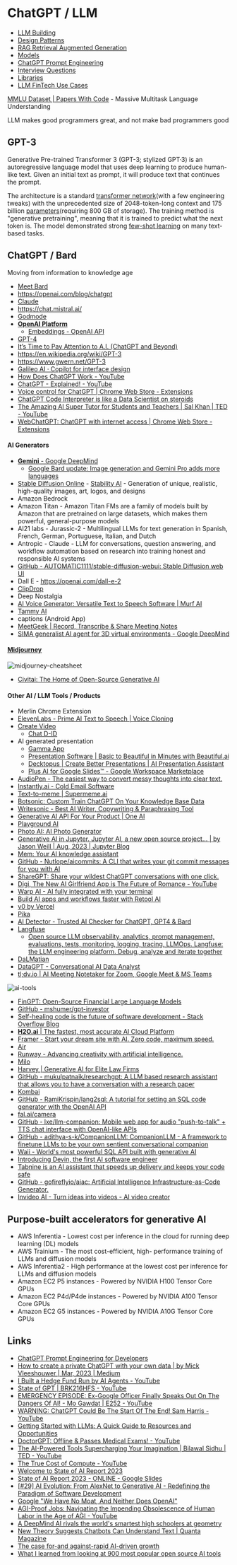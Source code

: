 # ChatGPT / LLM

- [LLM Building](ai/llm/llm-building.md)
- [Design Patterns](ai/llm/design-patterns.md)
- [RAG Retrieval Augmented Generation](ai/llm/rag-retrieval-augmented-generation.md)
- [Models](ai/llm/models.md)
- [ChatGPT Prompt Engineering](courses/chatgpt-prompt-eng.md)
- [Interview Questions](ai/llm/interview-questions.md)
- [Libraries](ai/llm/libraries.md)
- [LLM FinTech Use Cases](ai/llm/fintech-use-cases.md)

[MMLU Dataset | Papers With Code](https://paperswithcode.com/dataset/mmlu) - Massive Multitask Language Understanding

LLM makes good programmers great, and not make bad programmers good

## GPT-3

Generative Pre-trained Transformer 3 (GPT-3; stylized GPT·3) is an autoregressive language model that uses deep learning to produce human-like text. Given an initial text as prompt, it will produce text that continues the prompt.

The architecture is a standard [transformer network](https://en.wikipedia.org/wiki/Transformer_(machine_learning_model))(with a few engineering tweaks) with the unprecedented size of 2048-token-long context and 175 billion [parameters](https://en.wikipedia.org/wiki/Parameter_(machine_learning))(requiring 800 GB of storage). The training method is "generative pretraining", meaning that it is trained to predict what the next token is. The model demonstrated strong [few-shot learning](https://en.wikipedia.org/wiki/Few-shot_learning) on many text-based tasks.

## ChatGPT / Bard

Moving from information to knowledge age

- [Meet Bard](https://bard.google.com/)
- https://openai.com/blog/chatgpt
- [Claude](https://claude.ai/)
- https://chat.mistral.ai/
- [Godmode](https://godmode.space/)
- [**OpenAI Platform**](https://platform.openai.com/)
    - [Embeddings - OpenAI API](https://platform.openai.com/docs/guides/embeddings/what-are-embeddings)
- [GPT-4](https://openai.com/research/gpt-4)
- [It’s Time to Pay Attention to A.I. (ChatGPT and Beyond)](https://www.youtube.com/watch?v=0uQqMxXoNVs)
- https://en.wikipedia.org/wiki/GPT-3
- https://www.gwern.net/GPT-3
- [Galileo AI · Copilot for interface design](https://www.usegalileo.ai/)
- [How Does ChatGPT Work - YouTube](https://www.youtube.com/watch?v=WlbPnZ_SOX4)
- [ChatGPT - Explained! - YouTube](https://www.youtube.com/watch?v=NpmnWgQgcsA)
- [Voice control for ChatGPT | Chrome Web Store - Extensions](https://chrome.google.com/webstore/detail/voice-control-for-chatgpt/eollffkcakegifhacjnlnegohfdlidhn)
- [ChatGPT Code Interpreter is like a Data Scientist on steroids](https://twitter.com/moritzkremb/status/1654107314528612355)
- [The Amazing AI Super Tutor for Students and Teachers | Sal Khan | TED - YouTube](https://www.youtube.com/watch?v=hJP5GqnTrNo&ab_channel=TED)
- [WebChatGPT: ChatGPT with internet access | Chrome Web Store - Extensions](https://chrome.google.com/webstore/detail/webchatgpt-chatgpt-with-i/lpfemeioodjbpieminkklglpmhlngfcn/related)

#### AI Generators

- [**Gemini** - Google DeepMind](https://deepmind.google/technologies/gemini)
    - [Google Bard update: Image generation and Gemini Pro adds more languages](https://blog.google/products/bard/google-bard-gemini-pro-image-generation/)
- [Stable Diffusion Online](https://stablediffusionweb.com/) - [Stability AI](https://stability.ai/) - Generation of unique, realistic, high-quality images, art, logos, and designs
- Amazon Bedrock
- Amazon Titan - Amazon Titan FMs are a family of models built by Amazon that are pretrained on large datasets, which makes them powerful, general-purpose models
- AI21 labs - Jurassic-2 - Multilingual LLMs for text generation in Spanish, French, German, Portuguese, Italian, and Dutch
- Antropic - Claude - LLM for conversations, question answering, and workflow automation based on research into training honest and responsible AI systems
- [GitHub - AUTOMATIC1111/stable-diffusion-webui: Stable Diffusion web UI](https://github.com/AUTOMATIC1111/stable-diffusion-webui)
- Dall E - https://openai.com/dall-e-2
- [ClipDrop](https://clipdrop.co/)
- Deep Nostalgia
- [AI Voice Generator: Versatile Text to Speech Software | Murf AI](https://murf.ai/)
- [Tammy AI](https://tammy.ai/)
- captions (Android App)
- [MeetGeek | Record, Transcribe & Share Meeting Notes](https://meetgeek.ai/)
- [SIMA generalist AI agent for 3D virtual environments - Google DeepMind](https://deepmind.google/discover/blog/sima-generalist-ai-agent-for-3d-virtual-environments/)

#### [Midjourney](https://www.midjourney.com/)

![midjourney-cheatsheet](../../media/Screenshot%202023-05-26%20at%201.56.33%20PM.png)

- [Civitai: The Home of Open-Source Generative AI](https://civitai.com/)

#### Other AI / LLM Tools / Products

- Merlin Chrome Extension
- [ElevenLabs - Prime AI Text to Speech | Voice Cloning](https://beta.elevenlabs.io/)
- [Create Video](https://studio.d-id.com/editor)
    - [Chat D-ID](https://chat.d-id.com/)
- AI generated presentation
    - [Gamma App](https://gamma.app/)
    - [Presentation Software | Basic to Beautiful in Minutes with Beautiful.ai](https://www.beautiful.ai/)
    - [Decktopus | Create Better Presentations | AI Presentation Assistant](https://app.decktopus.com/dashboard/decks)
    - [Plus AI for Google Slides™ - Google Workspace Marketplace](https://wvorkspace.google.com/u/0/marketplace/app/plus_ai_for_google_slides/214277172452)
- [AudioPen - The easiest way to convert messy thoughts into clear text.](https://audiopen.ai/)
- [Instantly.ai - Cold Email Software](https://instantly.ai/)
- [Text-to-meme | Supermeme.ai](https://app.supermeme.ai/text-to-meme)
- [Botsonic: Custom Train ChatGPT On Your Knowledge Base Data](https://writesonic.com/botsonic)
- [Writesonic - Best AI Writer, Copywriting & Paraphrasing Tool](https://writesonic.com/)
- [Generative AI API For Your Product | One AI](https://www.oneai.com/)
- [Playground AI](https://playgroundai.com/)
- [Photo AI: AI Photo Generator](https://photoai.com/)
- [Generative AI in Jupyter. Jupyter AI, a new open source project… | by Jason Weill | Aug, 2023 | Jupyter Blog](https://blog.jupyter.org/generative-ai-in-jupyter-3f7174824862)
- [Mem: Your AI knowledge assistant](https://get.mem.ai/)
- [GitHub - Nutlope/aicommits: A CLI that writes your git commit messages for you with AI](https://github.com/Nutlope/aicommits)
- [ShareGPT: Share your wildest ChatGPT conversations with one click.](https://sharegpt.com/)
- [Digi, The New AI Girlfriend App is The Future of Romance - YouTube](https://www.youtube.com/watch?v=3487Y7QlFoo)
- [Warp AI - AI fully integrated with your terminal](https://www.warp.dev/warp-ai)
- [Build AI apps and workflows faster with Retool AI](https://retool.com/products/ai)
- [v0 by Vercel](https://v0.dev/)
- [Pika](https://pika.art/)
- [AI Detector - Trusted AI Checker for ChatGPT, GPT4 & Bard](https://www.zerogpt.com/)
- [Langfuse](https://langfuse.com/)
    - [Open source LLM observability, analytics, prompt management, evaluations, tests, monitoring, logging, tracing, LLMOps. Langfuse: the LLM engineering platform. Debug, analyze and iterate together](https://github.com/langfuse/langfuse)
- [DaLMatian](https://www.dalmatian.ai/)
- [DataGPT - Conversational AI Data Analyst](https://datagpt.com/)
- [tl;dv.io | AI Meeting Notetaker for Zoom, Google Meet & MS Teams](https://tldv.io/)

![ai-tools](../../media/image.png)

- [FinGPT: Open-Source Financial Large Language Models](https://arxiv.org/abs/2306.06031)
- [GitHub - mshumer/gpt-investor](https://github.com/mshumer/gpt-investor)
- [Self-healing code is the future of software development - Stack Overflow Blog](https://stackoverflow.blog/2023/06/07/self-healing-code-is-the-future-of-software-development/)
- [**H2O.ai** | The fastest, most accurate AI Cloud Platform](https://h2o.ai/)
- [Framer - Start your dream site with AI. Zero code, maximum speed.](https://www.framer.com/)
- [Air](https://www.air.ai/)
- [Runway - Advancing creativity with artificial intelligence.](https://runwayml.com/)
- [Milo](https://www.joinmilo.com/)
- [Harvey | Generative AI for Elite Law Firms](https://www.harvey.ai/)
- [GitHub - mukulpatnaik/researchgpt: A LLM based research assistant that allows you to have a conversation with a research paper](https://github.com/mukulpatnaik/researchgpt)
- [Kombai](https://kombai.com/)
- [GitHub - RamiKrispin/lang2sql: A tutorial for setting an SQL code generator with the OpenAI API](https://github.com/RamiKrispin/lang2sql)
- [fal.ai/camera](https://www.fal.ai/camera)
- [GitHub - lxe/llm-companion: Mobile web app for audio "push-to-talk" + TTS chat interface with OpenAI-like APIs](https://github.com/lxe/llm-companion)
- [GitHub - adithya-s-k/CompanionLLM: CompanionLLM - A framework to finetune LLMs to be your own sentient conversational companion](https://github.com/adithya-s-k/CompanionLLM)
- [Waii - World's most powerful SQL API built with generative AI](https://www.waii.ai/)
- [Introducing Devin, the first AI software engineer](https://www.cognition-labs.com/introducing-devin)
- [Tabnine is an AI assistant that speeds up delivery and keeps your code safe](https://www.tabnine.com/)
- [GitHub - gofireflyio/aiac: Artificial Intelligence Infrastructure-as-Code Generator.](https://github.com/gofireflyio/aiac)
- [Invideo AI - Turn ideas into videos - AI video creator](https://invideo.io/)

## Purpose-built accelerators for generative AI

- AWS Inferentia - Lowest cost per inference in the cloud for running deep learning (DL) models
- AWS Trainium - The most cost-efficient, high- performance training of LLMs and diffusion models
- AWS Inferentia2 - High performance at the lowest cost per inference for LLMs and diffusion models
- Amazon EC2 P5 instances - Powered by NVIDIA H100 Tensor Core GPUs
- Amazon EC2 P4d/P4de instances - Powered by NVIDIA A100 Tensor Core GPUs
- Amazon EC2 G5 instances - Powered by NVIDIA A10G Tensor Core GPUs

## Links

- [ChatGPT Prompt Engineering for Developers](courses/chatgpt-prompt-eng.md)
- [How to create a private ChatGPT with your own data | by Mick Vleeshouwer | Mar, 2023 | Medium](https://medium.com/@imicknl/how-to-create-a-private-chatgpt-with-your-own-data-15754e6378a1)
- [I Built a Hedge Fund Run by AI Agents - YouTube](https://www.youtube.com/watch?v=vnzt4lwzbXU)
- [State of GPT | BRK216HFS - YouTube](https://www.youtube.com/watch?v=bZQun8Y4L2A)
- [EMERGENCY EPISODE: Ex-Google Officer Finally Speaks Out On The Dangers Of AI! - Mo Gawdat | E252 - YouTube](https://www.youtube.com/watch?v=bk-nQ7HF6k4)
- [WARNING: ChatGPT Could Be The Start Of The End! Sam Harris - YouTube](https://www.youtube.com/watch?v=GmlrEgLGozw)
- [Getting Started with LLMs: A Quick Guide to Resources and Opportunities](https://www.linkedin.com/pulse/getting-started-llms-guide-resources-opportunities-wendy-ran-wei/)
- [DoctorGPT: Offline & Passes Medical Exams! - YouTube](https://www.youtube.com/watch?v=J9nJh33GM-w)
- [The AI-Powered Tools Supercharging Your Imagination | Bilawal Sidhu | TED - YouTube](https://www.youtube.com/watch?v=eZsVDMsBTCQ)
- [The True Cost of Compute - YouTube](https://www.youtube.com/watch?v=MNFeJNUu074)
- [Welcome to State of AI Report 2023](https://www.stateof.ai/)
- [State of AI Report 2023 - ONLINE - Google Slides](https://docs.google.com/presentation/d/156WpBF_rGvf4Ecg19oM1fyR51g4FAmHV3Zs0WLukrLQ/edit)
- [[#29] AI Evolution: From AlexNet to Generative AI - Redefining the Paradigm of Software Development](https://bizit.substack.com/p/29-ai-evolution-from-alexnet-to-generative)
- [Google "We Have No Moat, And Neither Does OpenAI"](https://www.semianalysis.com/p/google-we-have-no-moat-and-neither)
- [AGI-Proof Jobs: Navigating the Impending Obsolescence of Human Labor in the Age of AGI - YouTube](https://www.youtube.com/watch?v=Ahh92qtRwos&ab_channel=DavidShapiro)
- [A DeepMind AI rivals the world's smartest high schoolers at geometry](https://www.understandingai.org/p/a-deepmind-ai-rivals-the-worlds-smartest)
- [New Theory Suggests Chatbots Can Understand Text | Quanta Magazine](https://www.quantamagazine.org/new-theory-suggests-chatbots-can-understand-text-20240122/)
- [The case for-and against-rapid AI-driven growth](https://www.understandingai.org/p/the-case-forand-againstrapid-ai-driven)
- [What I learned from looking at 900 most popular open source AI tools](https://huyenchip.com/2024/03/14/ai-oss.html)
